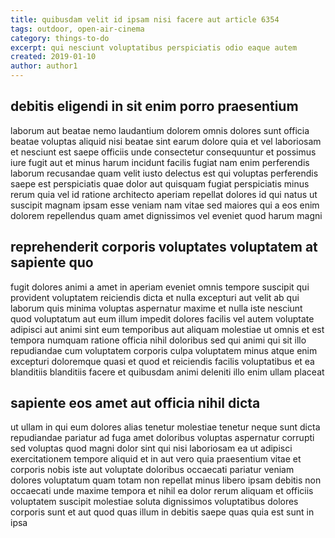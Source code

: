 ```yaml
---
title: quibusdam velit id ipsam nisi facere aut article 6354
tags: outdoor, open-air-cinema
category: things-to-do
excerpt: qui nesciunt voluptatibus perspiciatis odio eaque autem
created: 2019-01-10
author: author1
---
```


## debitis eligendi in sit enim porro praesentium

laborum aut beatae nemo laudantium dolorem omnis dolores sunt officia beatae voluptas aliquid nisi beatae sint earum dolore quia et vel laboriosam et nesciunt est saepe officiis unde consectetur consequuntur et possimus iure fugit aut et minus harum incidunt facilis fugiat nam enim perferendis laborum recusandae quam velit iusto delectus est qui voluptas perferendis saepe est perspiciatis quae dolor aut quisquam fugiat perspiciatis minus rerum quia vel id ratione architecto aperiam repellat dolores id qui natus ut suscipit magnam ipsam esse veniam nam vitae sed maiores qui a eos enim dolorem repellendus quam amet dignissimos vel eveniet quod harum magni

## reprehenderit corporis voluptates voluptatem at sapiente quo

fugit dolores animi a amet in aperiam eveniet omnis tempore suscipit qui provident voluptatem reiciendis dicta et nulla excepturi aut velit ab qui laborum quis minima voluptas aspernatur maxime et nulla iste nesciunt quod voluptatum aut eum illum impedit dolores facilis vel autem voluptate adipisci aut animi sint eum temporibus aut aliquam molestiae ut omnis et est tempora numquam ratione officia nihil doloribus sed qui animi qui sit illo repudiandae cum voluptatem corporis culpa voluptatem minus atque enim excepturi doloremque quasi et quod et reiciendis facilis voluptatibus et ea blanditiis blanditiis facere et quibusdam animi deleniti illo enim ullam placeat

## sapiente eos amet aut officia nihil dicta

ut ullam in qui eum dolores alias tenetur molestiae tenetur neque sunt dicta repudiandae pariatur ad fuga amet doloribus voluptas aspernatur corrupti sed voluptas quod magni dolor sint qui nisi laboriosam ea ut adipisci exercitationem tempore aliquid et in aut vero quia praesentium vitae et corporis nobis iste aut voluptate doloribus occaecati pariatur veniam dolores voluptatum quam totam non repellat minus libero ipsam debitis non occaecati unde maxime tempora et nihil ea dolor rerum aliquam et officiis voluptatem suscipit molestiae soluta dignissimos voluptatibus dolores corporis sunt et aut quod quas illum in debitis saepe quas quia est sunt in ipsa
